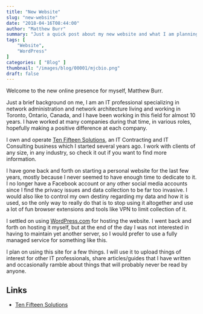 ```yaml
---
title: "New Website"
slug: "new-website"
date: "2018-04-16T08:44:00"
author: "Matthew Burr"
summary: "Just a quick post about my new website and what I am planning to use it for. It was a long time coming, so hopefully I can commit to actually posting here often."
tags: [
    "Website",
    "WordPress"
]
categories: [ "Blog" ]
thumbnail: "/images/blog/00001/mjcbio.png"
draft: false
---
```


Welcome to the new online presence for myself, Matthew Burr.

Just a brief background on me, I am an IT professional specializing in network administration and network architecture living and working in Toronto, Ontario, Canada, and I have been working in this field for almost 10 years. I have worked at many companies during that time, in various roles, hopefully making a positive difference at each company.

I own and operate [Ten Fifteen Solutions](https://tenfifteen.ca/), an IT Contracting and IT Consulting business which I started several years ago. I work with clients of any size, in any industry, so check it out if you want to find more information.

I have gone back and forth on starting a personal website for the last few years, mostly because I never seemed to have enough time to dedicate to it. I no longer have a Facebook account or any other social media accounts since I find the privacy issues and data collection to be far too invasive. I would also like to control my own destiny regarding my data and how it is used, so the only way to really do that is to stop using it altogether and use a lot of fun browser extensions and tools like VPN to limit collection of it.

I settled on using [WordPress.com](https://wordpress.com/) for hosting the website. I went back and forth on hosting it myself, but at the end of the day I was not interested in having to maintain yet another server, so I would prefer to use a fully managed service for something like this.

I plan on using this site for a few things. I will use it to upload things of interest for other IT professionals, share articles/guides that I have written and occasionally ramble about things that will probably never be read by anyone.

## Links ##

* [Ten Fifteen Solutions](https://tenfifteen.ca/)
